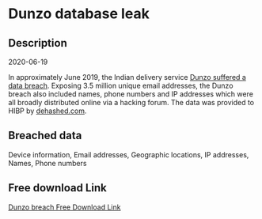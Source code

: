 # Dunzo database leak

## Description

2020-06-19

In approximately June 2019, the Indian delivery service <a href="https://www.thenewsminute.com/article/dunzo-suffers-data-breach-launches-internal-investigation-128415" target="_blank" rel="noopener">Dunzo suffered a data breach</a>. Exposing 3.5 million unique email addresses, the Dunzo breach also included names, phone numbers and IP addresses which were all broadly distributed online via a hacking forum. The data was provided to HIBP by <a href="https://dehashed.com/" target="_blank" rel="noopener">dehashed.com</a>.

## Breached data

Device information, Email addresses, Geographic locations, IP addresses, Names, Phone numbers

## Free download Link

[Dunzo breach Free Download Link](https://link-to.net/1229997/768.7402152795287/dynamic/?r=aHR0cHM6Ly93d3cubWVkaWFmaXJlLmNvbS92aWV3L2c3M2lRaGtjR1RXTlprMi9kdW56by5jb20vZmlsZQ==)